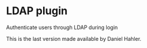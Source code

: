 # LDAP plugin

Authenticate users through LDAP during login

This is the last version made available by Daniel Hahler.